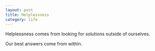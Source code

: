 ```yaml
---
layout: post
title: Helplessness
category: life
---
```


Helplessness 
comes from looking for solutions 
outside of ourselves.

Our best answers 
come from within.
